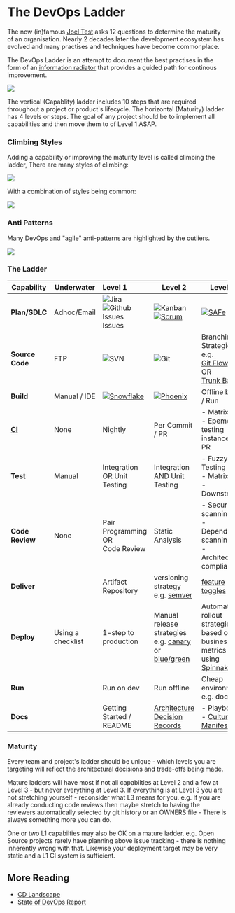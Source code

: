 # The DevOps Ladder

The now (in)famous [Joel Test](https://www.joelonsoftware.com/2000/08/09/the-joel-test-12-steps-to-better-code/) asks 12 questions to determine the maturity of an organisation.  Nearly 2 decades later the development ecosystem has evolved and many practises and techniques have become commonplace.

The DevOps Ladder is an attempt to document the best practises in the form of an [information radiator](https://www.agilealliance.org/glossary/information-radiators/) that provides a guided path for continous improvement. 

![](http://res.cloudinary.com/dyjp6brbx/image/upload/v1508093092/ladder_rhdbto.png)

The vertical (Capablity) ladder includes 10 steps that are required throughout a project or product's lifecycle. The horizontal (Maturity)  ladder has 4 levels or steps. The goal of any project should be to implement all capabilities and then move them to of Level 1 ASAP. 

### Climbing Styles

Adding a capability or improving the maturity level is called climbing the ladder, There are many styles of climbing:

![](http://res.cloudinary.com/dyjp6brbx/image/upload/v1508093090/climbing-style_mcejjb.png)

With a combination of styles being common:

![](http://res.cloudinary.com/dyjp6brbx/image/upload/v1508092999/DevOps_Ladder_1_qzlruz.png)

### Anti Patterns

Many DevOps and "agile" anti-patterns are highlighted by the outliers. 

![](http://res.cloudinary.com/dyjp6brbx/image/upload/v1508093091/ladder-anti-patterns_l2huzh.png)





### The Ladder  

| Capability                               | Underwater        | Level 1                                  | Level 2                                  | Level 3                                  |
| ---------------------------------------- | ----------------- | :--------------------------------------- | ---------------------------------------- | ---------------------------------------- |
| **Plan/SDLC**                            | Adhoc/Email       | ![Jira](http://res.cloudinary.com/dyjp6brbx/image/upload/c_scale,w_75/v1508090637/product-jira-blue_dwouix.png) <br>![Github Issues](http://res.cloudinary.com/dyjp6brbx/image/upload/c_scale,w_24/v1508091342/GitHub-Mark-64px_sprgeq.png)Issues | ![Kanban](http://res.cloudinary.com/dyjp6brbx/image/upload/c_scale,w_150/v1508090540/kanban_xj5bse.png) [![Scrum](http://res.cloudinary.com/dyjp6brbx/image/upload/c_scale,w_100/v1508089717/scrum_mxne8j.png)](https://www.scrumalliance.org) | [![SAFe](http://res.cloudinary.com/dyjp6brbx/image/upload/c_scale,w_100/v1508090062/SAFe.png)](http://www.scaledagileframework.com/) |
| **Source Code**                          | FTP               | ![SVN](https://c72efeb9c.cloudimg.io/width/100/x/https://upload.wikimedia.org/wikipedia/en/thumb/9/9f/Subversion_Logo.svg/1280px-Subversion_Logo.svg.png) | ![Git](https://c72efeb9c.cloudimg.io/width/50/x/https://git-scm.com/images/logo.png) | Branching Strategies e.g. <br> [Git Flow](https://guides.github.com/introduction/flow/)<br>OR<BR>[Trunk Based](https://trunkbaseddevelopment.com) |
| **Build**                                | Manual / IDE      | [![](http://res.cloudinary.com/dyjp6brbx/image/upload/v1508089198/snowflake.png)Snowflake](https://martinfowler.com/bliki/SnowflakeServer.html) | [![](http://res.cloudinary.com/dyjp6brbx/image/upload/v1508089199/phoenix.png)Phoenix](https://martinfowler.com/bliki/PhoenixServer.html) | Offline build / Run                      |
| **[CI](https://www.martinfowler.com/articles/continuousIntegration.html)** | None              | Nightly                                  | Per Commit / PR                          | - Matrix<br>- Epemeral testing instance per PR |
| **Test**                                 | Manual            | Integration OR Unit Testing              | Integration AND Unit Testing             | - Fuzzy Testing<br>- Matrix<br>- Downstream |
| **Code Review**                          | None              | Pair Programming <br>OR<br>Code Review   | Static Analysis                          | - Security scanning<br>- Dependency scanning <br>- Architecture compliance |
| **Deliver**                              |                   | Artifact Repository                      | versioning strategy e.g. [semver](http://semver.org) | [feature toggles](https://www.martinfowler.com/articles/feature-toggles.html) |
| **Deploy**                               | Using a checklist | 1-step to production                     | Manual release strategies e.g. [canary](https://martinfowler.com/bliki/CanaryRelease.html) or [blue/green](https://martinfowler.com/bliki/BlueGreenDeployment.html) | Automatic rollout strategies based on business metrics e.g. using [Spinnaker](https://www.spinnaker.io/) |
| **Run**                                  |                   | Run on dev                               | Run offline                              | Cheap environment e.g. docker            |
| **Docs**                                 |                   | Getting Started / README                 | [Architecture Decision Records](https://dev9.com/blog-posts/2017/5/increasing-software-transparency-with-lightweight-architectural-decision-records) | - Playbook<br> - [Cultural Manifesto](http://firstround.com/review/how-i-structured-engineering-teams-at-linkedin-and-admob-for-success/) |

### Maturity

Every team and project's ladder should be unique - which levels you are targeting will reflect the architectural decisions and trade-offs being made.

Mature ladders will have most if not all capabilties at Level 2 and a few at Level 3 - but never everything at Level 3. If everything is at Level 3 you are not stretching yourself - reconsider what L3 means for you.  e.g. If you are already conducting code reviews then maybe stretch to having the reviewers automatically selected by git history or an OWNERS file - There is always something more you can do. 

One or two L1 capabilties may also be OK on a mature ladder. e.g. Open Source projects rarely have planning above issue tracking - there is nothing inherently wrong with that.  Likewise your deployment target may be very static and a L1 CI system is sufficient.

## More Reading

* [CD Landscape](http://www.jamesbowman.me/post/continuous-delivery-tool-landscape/)
* [State of DevOps Report](https://puppet.com/system/files/2017-06/2017-state-of-devops-report_3.pdf)
